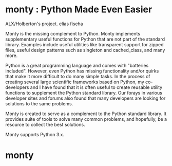 # monty : Python Made Even Easier

ALX/Holberton's project.
elias fiseha 

Monty is the missing complement to Python. Monty implements supplementary useful functions for Python that are not part of the standard library. Examples include useful utilities like transparent support for zipped files, useful design patterns such as singleton and cached_class, and many more.

Python is a great programming language and comes with "batteries included". However, even Python has missing functionality and/or quirks that make it more difficult to do many simple tasks. In the process of creating several large scientific frameworks based on Python, my co-developers and I have found that it is often useful to create reusable utility functions to supplement the Python standard library. Our forays in various developer sites and forums also found that many developers are looking for solutions to the same problems.

Monty is created to serve as a complement to the Python standard library. It provides suite of tools to solve many common problems, and hopefully, be a resource to collect the best solutions.

Monty supports Python 3.x.
 
# monty
